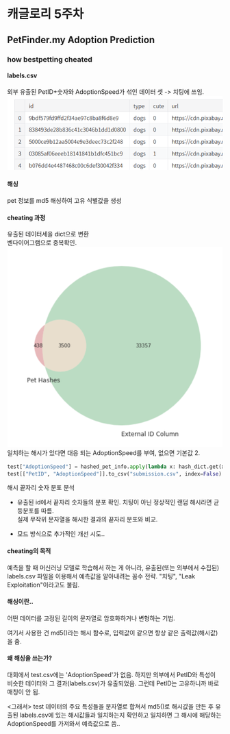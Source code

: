 # 캐글로리 5주차
## PetFinder.my Adoption Prediction
### how bestpetting cheated
#### labels.csv
외부 유출된 PetID+숫자와 AdoptionSpeed가 섞인 데이터 셋 -> 치팅에 쓰임.
![alt text](../image/캐글로리/3.png)

#### 해싱
pet 정보를 md5 해싱하여 고유 식별값을 생성
#### cheating 과정
유출된 데이터세을 dict으로 변환\
벤다이어그램으로 중복확인.
![alt text](../image/캐글로리/2.png)
일치하는 해시가 있다면 대응 되는 AdoptionSpeed를 부여, 없으면 기본값 2.
```python
test["AdoptionSpeed"] = hashed_pet_info.apply(lambda x: hash_dict.get(x, 2))
test[["PetID", "AdoptionSpeed"]].to_csv("submission.csv", index=False)
```
해시 끝자리 숫자 분포 분석
- 유출된 id에서 끝자리 숫자들의 분포 확인. 치팅이 아닌 정상적인 랜덤 해시라면 균등분포를 따름.\
실제 무작위 문자열을 해시한 결과의 끝자리 분포와 비교.

+ 모드 방식으로 추가적인 개선 시도.. 

#### cheating의 목적
예측을 할 때 머신러닝 모델로 학습해서 하는 게 아니라, 유출된(또는 외부에서 수집된) labels.csv 파일을 이용해서 예측값을 알아내려는 꼼수 전략.
"치팅", "Leak Exploitation"이라고도 불림.

#### 해싱이란..
어떤 데이터를 고정된 길이의 문자열로 암호화하거나 변형하는 기법.

여기서 사용한 건 md5()라는 해시 함수로, 입력값이 같으면 항상 같은 출력값(해시값)을 줌.

#### 왜 해싱을 쓰는가?
대회에서 test.csv에는 'AdoptionSpeed'가 없음.
하지만 외부에서 PetID와 특성이 비슷한 데이터와 그 결과(labels.csv)가 유출되었음. 그런데 PetID는 고유하니까 바로 매칭이 안 됨.

<그래서>
test 데이터의 주요 특성들을 문자열로 합쳐서 md5()로 해시값을 만든 후 유출된 labels.csv에 있는 해시값들과 일치하는지 확인하고 일치하면 그 해시에 해당하는 AdoptionSpeed를 가져와서 예측값으로 씀..
